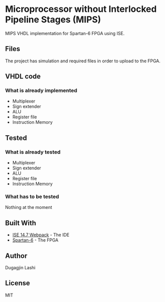# Microprocessor without Interlocked Pipeline Stages (MIPS)

MIPS VHDL implementation for Spartan-6 FPGA using ISE.

## Files

The project has simulation and required files in order to upload to the FPGA.

## VHDL code
### What is already implemented

- Multiplexer
- Sign extender
- ALU
- Register file
- Instruction Memory

## Tested
### What is already tested

- Multiplexer
- Sign extender
- ALU
- Register file
- Instruction Memory

### What has to be tested

Nothing at the moment

## Built With

* [ISE 14.7 Webpack](https://www.xilinx.com/products/design-tools/ise-design-suite.html) - The IDE
* [Spartan-6](https://www.xilinx.com/products/silicon-devices/fpga/spartan-6.html) - The FPGA

## Author

Dugagjin Lashi

## License

MIT
